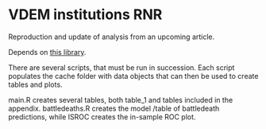 
# VDEM institutions RNR

Reproduction and update of analysis from an upcoming article.

Depends on [this library](http://github.com/peder2911/timelib).

There are several scripts, that must be run in succession. Each script
populates the cache folder with data objects that can then be used to create
tables and plots.

main.R creates several tables, both table_1 and tables included in the
appendix. battledeaths.R creates the model /table of battledeath predictions,
while ISROC creates the in-sample ROC plot.


